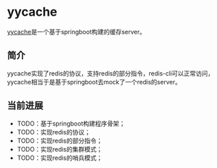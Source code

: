 # yycache
[yycache](https://github.com/XianReallyHot-ZZH/yycache)是一个基于springboot构建的缓存server。

## 简介
yycache实现了redis的协议，支持redis的部分指令，redis-cli可以正常访问，yycache相当于是基于springboot去mock了一个redis的server。

## 当前进展

* TODO：基于springboot构建程序骨架；
* TODO：实现redis的协议；
* TODO：实现redis的部分指令；
* TODO：实现redis的集群模式；
* TODO：实现redis的哨兵模式；